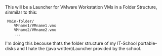 This will be a Launcher for VMware Workstation VMs in a Folder Structure, simmilar to this:

     Main-folder/
		VMname1/VMname1.vmx
		VMname2/VMname2.vmx
		...

I'm doing this becouse thats the folder structure of my IT-School portable-disks and I hate the (java written)Launcher provided by the school.
